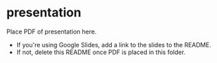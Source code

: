 # presentation

Place PDF of presentation here. 

- If you're using Google Slides, add a link to the slides to the README.
- If not, delete this README once PDF is placed in this folder.
